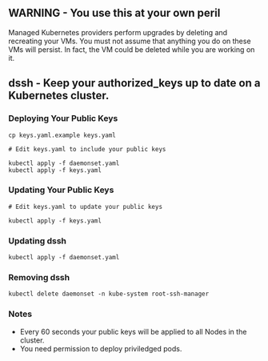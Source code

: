 ## WARNING - You use this at your own peril

Managed Kubernetes providers perform upgrades by deleting and
recreating your VMs. You must not assume that anything you do
on these VMs will persist. In fact, the VM could be deleted
while you are working on it.

## dssh - Keep your authorized\_keys up to date on a Kubernetes cluster.

### Deploying Your Public Keys

```
cp keys.yaml.example keys.yaml

# Edit keys.yaml to include your public keys

kubectl apply -f daemonset.yaml
kubectl apply -f keys.yaml
```

### Updating Your Public Keys

```
# Edit keys.yaml to update your public keys

kubectl apply -f keys.yaml
```

### Updating dssh

```
kubectl apply -f daemonset.yaml
```

### Removing dssh
```
kubectl delete daemonset -n kube-system root-ssh-manager
```

### Notes

- Every 60 seconds your public keys will be applied to all Nodes in the cluster.
- You need permission to deploy priviledged pods.


